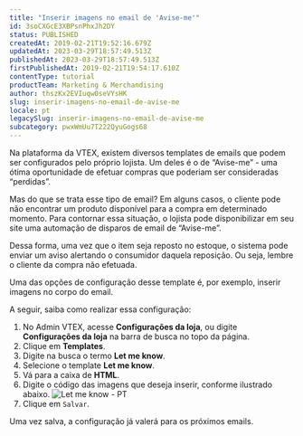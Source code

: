 ```yaml
---
title: "Inserir imagens no email de 'Avise-me'"
id: 3soCXGcE3XBPsnPhxJh2DY
status: PUBLISHED
createdAt: 2019-02-21T19:52:16.679Z
updatedAt: 2023-03-29T18:57:49.513Z
publishedAt: 2023-03-29T18:57:49.513Z
firstPublishedAt: 2019-02-21T19:54:17.610Z
contentType: tutorial
productTeam: Marketing & Merchandising
author: thszKx2EVIuqw0seVYsHK
slug: inserir-imagens-no-email-de-avise-me
locale: pt
legacySlug: inserir-imagens-no-email-de-avise-me
subcategory: pwxWmUu7T222QyuGogs68
---
```


Na plataforma da VTEX, existem diversos templates de emails que podem ser configurados pelo próprio lojista. Um deles é o de “Avise-me” - uma ótima oportunidade de efetuar compras que poderiam ser consideradas “perdidas”. 

Mas do que se trata esse tipo de email? Em alguns casos, o cliente pode não encontrar um produto disponível para a compra em determinado momento. Para contornar essa situação, o lojista pode disponibilizar em seu site uma automação de disparos de email de “Avise-me”.

Dessa forma, uma vez que o item seja reposto no estoque, o sistema pode enviar um aviso alertando o consumidor daquela reposição. Ou seja, lembre o cliente da compra não efetuada.

Uma das opções de configuração desse template é, por exemplo, inserir imagens no corpo do email.

A seguir, saiba como realizar essa configuração:

1. No Admin VTEX, acesse __Configurações da loja__, ou digite __Configurações da loja__ na barra de busca no topo da página.
2. Clique em __Templates__.  
3. Digite na busca o termo __Let me know__.    
4. Selecione o template __Let me know__.  
5. Vá para a caixa de __HTML__.    
6. Digite o código das imagens que deseja inserir, conforme ilustrado abaixo.
  ![Let me know - PT](https://images.ctfassets.net/alneenqid6w5/57IqVpUH7SZKkH8sRtlfSf/2d7da2f98c03744e39154825204a4b4a/57IqVpUH7SZKkH8sRtlfSf_Imagem_Message_Center_PT.jpg)  
7. Clique em `Salvar`.  

Uma vez salva, a configuração já valerá para os próximos emails.
